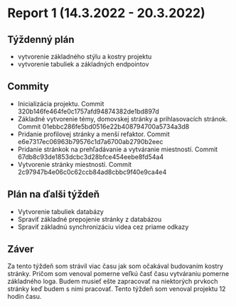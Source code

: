 ﻿# Report 1 (14.3.2022 - 20.3.2022)
## Týždenný plán

 - vytvorenie základného stýlu a kostry projektu
 - vytvorenie tabuliek a základných endpointov
 
## Commity
 - Inicializácia projektu. Commit 320b146fe464fe0c1757afd94874382de1bd897d
 - Základné vytvorenie témy, domovskej stránky a prihlasovacích stránok. Commit 01ebbc286fe5bd0516e22b408794700a5734a3d8
 - Pridanie profilovej stránky a menší refaktor. Commit e6e7317ec06963b79576c1d7a6700ab2790b2eec
 - Pridanie stránkok na prehľadávanie a vytváranie miestností. Commit 67db8c93de1853dcbc3d28bfce454eebe8fd54a4
 - Vytvorenie stránky miestností. Commit 2c97947b4e06c0c62ccb84ad8cbbc9f40e9ca4e4

## Plán na ďalši týždeň

 - Vytvorenie tabuliek databázy
 - Spraviť základné prepojenie stránky z databázou
 - Spraviť základnú synchronizáciu videa cez priame odkazy

## Záver
Za tento týždeň som strávil viac času jak som očakával budovaním kostry stránky. Pričom som venoval pomerne veľkú časť času vytváraniu pomerne základného loga. Budem musieť ešte zapracovať na niektorých prvkoch stránky keď budem s nimi pracovať. Tento týždeň som venoval projektu 12 hodín času.

